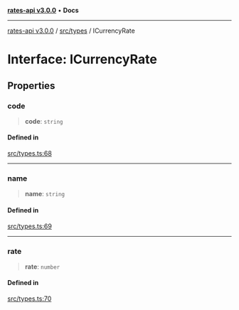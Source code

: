 [**rates-api v3.0.0**](../../../README.md) • **Docs**

***

[rates-api v3.0.0](../../../modules.md) / [src/types](../README.md) / ICurrencyRate

# Interface: ICurrencyRate

## Properties

### code

> **code**: `string`

#### Defined in

[src/types.ts:68](https://github.com/ZelCore-io/rates-api/blob/691ee3db71a277710156f53a41c1ecb57cce5d58/src/types.ts#L68)

***

### name

> **name**: `string`

#### Defined in

[src/types.ts:69](https://github.com/ZelCore-io/rates-api/blob/691ee3db71a277710156f53a41c1ecb57cce5d58/src/types.ts#L69)

***

### rate

> **rate**: `number`

#### Defined in

[src/types.ts:70](https://github.com/ZelCore-io/rates-api/blob/691ee3db71a277710156f53a41c1ecb57cce5d58/src/types.ts#L70)
